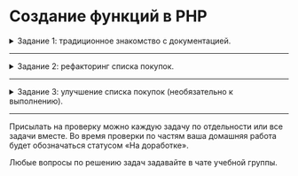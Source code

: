 # Создание функций в PHP

<details>
<summary>Задание 1: традиционное знакомство с документацией.</summary>

## Задание 1: традиционное знакомство с документацией

Правильно создавать и использовать функции — это очень важный навык. Если вы будете понимать все особенности
декларирований функций, это поможет вам разобраться в основах объектно-ориентированного программирования,
которые мы рассмотрим немного позже.

Традиционно в рамках домашней работы уделите, пожалуйста, 15 минут знакомству с разделами
документации. Основная цель — понимать, где найти необходимую информацию, когда она вам понадобится.

Обратите внимание, что в официальной документации примеры даны в стиле PHP5 без строгой типизации,
а про строгую типизацию говорится в отдельных разделах. Это сделано временно для поддержки обратной совместимости.
Но мы рекомендуем сразу привыкать использовать типизированные аргументы и
результат работы функции вместе с использованием декларацией `declare(strict_types=1);` в начале каждого
файла, сразу после открывающегося тега `<?php`.

- [Функции, определяемые пользователем](https://www.php.net/manual/ru/functions.user-defined.php)
  и все подразделы в правом меню.

Все упоминания объектов в этом разделе пока можно пропустить, об этом мы поговорим позже.

В задании не надо ничего отправлять на проверку, но ознакомление с этой документацией поможет в дальнейшей работе с PHP.

</details>

---

<details>

<summary>Задание 2: рефакторинг списка покупок.</summary>

## Задание 2: рефакторинг кода

### Описание

Зачастую когда начинаешь писать код, сложно сразу продумать грамотную архитектуру и приходится
писать как получится, а потом улучшать — рефакторить код. Или же, придя в новый проект, надо разобраться с чужим кодом и улучшить его.

### Техническое задание

Есть файл [basket.php](./basket.php), в котором решена задача для хранения списка покупок.
Если запустить этот файл `php basket.php`, то можно будет добавлять новые записи и удалять
уже ненужные.

В этом коде есть неприятные моменты:

1. Дублирующийся код. Например, вывод всего списка покупок на экран и запрос данных от пользователя.
2. Два вложенных цикла и вложенные switch-case с вложенными условиями, которые делают код
   сложным для восприятия.

Необходимо упростить структуру, вынеся дублирующиеся и вложенные конструкции в отдельные функции.
В отдельных функциях должны оказаться:

- участок кода, выводящий список покупок на экран и запрашивающий следующее действие;
- все действия, находящиеся внутри `case`.

В результате основной код должен быть сокращён примерно до такого вида:

```php
<?php

// объявление констант и переменных
// объявление созданных функций

do {
    $operationNumber = вызовФункции(...);

    echo 'Выбрана операция: '  . $operations[$operationNumber] . PHP_EOL;

    switch ($operationNumber) {
        case OPERATION_ADD:
            вызовФункции(...);
            break;

        case OPERATION_DELETE:
            вызовФункции(...);
            break;

        case OPERATION_PRINT:
            вызовФункции(...);
            break;
    }

    echo "\n ----- \n";
} while ($operationNumber > 0);

echo 'Программа завершена' . PHP_EOL;

```

Дополнительно обратите внимание:

1. Постарайтесь, чтобы внутри созданных вами функций не было дублирующихся возможностей, а именно вывода всего списка на экран.
1. Включите строгий режим для этого файла.
1. Аргументы всех функций должны быть типизированы.
1. Результаты всех функций должны быть типизированы.

</details>

---

<details>
<summary>Задание 3: улучшение списка покупок (необязательно к выполнению).</summary>

## Задание 3: улучшение менеджера списка покупок

Улучшите менеджер списка покупок из предыдущего задания:

- добавьте возможность изменять название товаров,
- добавьте возможность добавлять количество каждого товара.

При этом необходимо весь новый код размещать в функциях.

</details>

---

Присылать на проверку можно каждую задачу по отдельности или все задачи вместе.
Во время проверки по частям ваша домашняя работа будет обозначаться статусом «На доработке».

Любые вопросы по решению задач задавайте в чате учебной группы.
